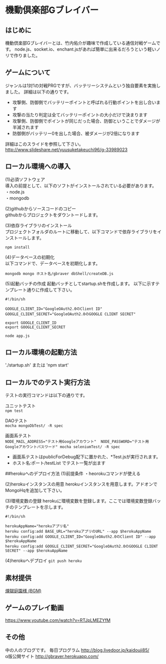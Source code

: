 機動倶楽部Gブレイバー
=======

## はじめに
機動倶楽部Gブレイバーとは、竹内佑介が趣味で作成している通信対戦ゲームです。
node.js、socket.io、enchant.jsがあれば簡単に出来るだろうという軽いノリで作りました。


## ゲームについて
ジャンルは1対1の対戦PRGですが、バッテリーシステムという独自要素を実施しました。
詳細は以下の通りです。
* 攻撃側、防御側でバッテリーポイントと呼ばれる行動ポイントを出し合います
* 攻撃の当たり判定は全てバッテリーポイントの大小だけで決まります
* 攻撃側、防御側でポイントが同じだった場合、防御ということでダメージが半減されます
* 防御側がバッテリー0を出した場合、被ダメージが2倍になります  

詳細はこのスライドを参照して下さい。  
<http://www.slideshare.net/yuusuketakeuchi96/g-33989023>


## ローカル環境への導入
(1)必須ソフトウェア  
導入の前提として、以下のソフトがインストールされている必要があります。  
・node.js  
・mongodb  

(2)githubからソースコードのコピー  
githubからプロジェクトをダウントードします。


(3)依存ライブラリのインストール  
プロジェクトフォルダのルートに移動して、以下コマンドで依存ライブラリをインストールします。  

`npm install`


(4)データベースの初期化  
以下コマンドで、データベースを初期化します。  

`mongodb mongo ホスト名/gbraver dbShell/createDB.js`

(5)起動バッチの作成
起動バッチとしてstartup.shを作成します。
以下に示すテンプレート通りに作成して下さい。

    #!/bin/sh

    GOOGLE_CLIENT_ID="GoogleOAuth2.0のClient ID"
    GOOGLE_CLIENT_SECRET="GoogleOAuth2.0のGOOGLE CLIENT SECRET"

    export GOOGLE_CLIENT_ID
    export GOOGLE_CLIENT_SECRET

    node app.js


## ローカル環境の起動方法
'./startup.sh'
または
'npm start'


## ローカルでのテスト実行方法
テストの実行コマンドは以下の通りです。

ユニットテスト  
`npm test`

DAOテスト  
`mocha mongoDbTest/ -R spec`

画面系テスト  
`NODE_MAIL_ADDRESS="テスト用Googleアカウント"  NODE_PASSWORD="テスト用Googleアカウントパスワード" mocha seleniumTest/ -R spec`

- 画面系テストはpublicForDebug配下に置かれた、*Test.jsが実行されます。
- ホスト名:ポート/testList でテスト一覧が出ます

##herokuへのデプロイ方法
(1)前提条件
・heorokuコマンドが使える

(2)herokuインスタンスの用意
herokuインスタンスを用意します。アドオンでMongoHqを追加して下さい。

(3)環境変数の登録
herokuに環境変数を登録します。ここでは環境変数登録バッチのテンプレートを示します。

    #!/bin/sh

    herokuAppName="herokuアプリ名"
    heroku config:add BASE_URL="herokuアプリのURL" --app $herokuAppName
    heroku config:add GOOGLE_CLIENT_ID="GoogleOAuth2.0のClient ID" --app $herokuAppName
    heroku config:add GOOGLE_CLIENT_SECRET="GoogleOAuth2.0のGOOGLE CLIENT SECRET" --app $herokuAppName


(4)herokuへデプロイ
`git push heroku`


## 素材提供
[煉獄庭園様 (BGM)](http://www.rengoku-teien.com/)

## ゲームのプレイ動画
<https://www.youtube.com/watch?v=RTJpLMEZYfM>


## その他
中の人のブログです。 毎日プログラム  <http://blog.livedoor.jp/kaidouji85/>    
α版公開サイト <http://gbraver.herokuapp.com/>